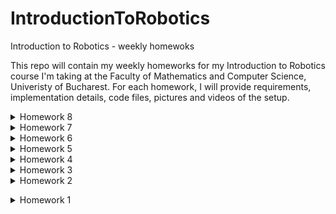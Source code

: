 # IntroductionToRobotics 
Introduction to Robotics - weekly homewoks

This repo will contain my weekly homeworks for my Introduction to Robotics course I'm taking at the Faculty of Mathematics and Computer Science, Univeristy of Bucharest.
For each homework, I will provide requirements, implementation details, code files, pictures and videos of the setup.

<details>
  <summary> Homework 8
  </summary>
  
### Requirements

Add the following functionality for this checkpoint:
1. Intro Message - When powering up the project, a greeting message should be shown for a few moments.

2. Menu:

    2.1. Start game, starts the initial level of

    2.2. Settings

    2.2.1. LCD brightness control. Save value to EEPROM and load it upon system start.

    2.2.2. Matrix brightness control. Save value to EEPROM and load it upon system start.

    2.3. About: should include details about the creator(s) of the game. At least game name, author and github link or user

3. End Message - When the game ends, add a message. Wait for a promt from the user before returning to main menu

4. During gameplay:
  4.1. Show relevant details, that are dynamic.
  4.2 Implement an end game / level functionality. You current game should end. Upon ending, it should display the aforementioned message, wait for user prompt and then return to the main menu again.

### Photo

![photo](https://github.com/ilinca-ana-moraru/IntroductionToRobotics/blob/main/matrix_game_checkpoint1/matrix_game_LCD.jpeg)

### Video

https://youtu.be/egN15sqzW8s?si=z_I5eAMAOQrVb5-Q
</details>


<details>
  <summary> Homework 7
  </summary>
  
### Requirements

Develop a small game on the 8x8 matrix. The game must have at least 3 types of elements: player (blinks slowly), bombs/bullets (blinks fast), wall (doesn’t blink). The purpose of this to get you started with your matrix project. The basic idea is that you generate walls on the map (50% - 75% of the map) and then the player moves and destroys them.

### Photo

![photo](https://github.com/ilinca-ana-moraru/IntroductionToRobotics/blob/main/matrix_game/game_photo.jpeg)

### Video

https://youtu.be/xsaW_FHu68A

</details>

<details>
<summary> Homework 6
</summary>
<br>
  
### Requirements

Develop a ”Smart Environment Monitor and Logger” using Arduino. This system will utilize various sensors to gather environmental data, log this data into EEPROM, and provide both visual feedback via an RGB LED and user interaction through a Serial Menu. The project focuses on integrating sensor readings, memory management, Serial Communication and the general objective of building a menu. 

### Photo

![photo](https://github.com/ilinca-ana-moraru/IntroductionToRobotics/blob/main/homework6/envoirement_monitor.jpeg)

### Video

https://www.youtube.com/watch?v=Y0_TF87Dfe0

</details>


<details>
<summary> Homework 5
</summary>
<br>
  
### Requirements

Using the 4 digit 7 segment display and 3 buttons, implement a stopwatch timer that counts in 10ths of a second
and has a save lap functionality. Your buttons should have the following functionalities:
– Button 1: Start / pause.
– Button 2: Reset (if in pause mode). Reset saved laps (if in lap
viewing mode).
– Button 3: Save lap (if in counting mode), cycle through last saved
laps (up to 4 laps).

#### Workflow

1. Display shows ”000.0”. When pressing the Start button, the timer should start.
2. During timer counter, each time you press the lap button, the timer’s valuen should be saved in memory, up to 4 laps. Pressing the 5th time should override the 1st saved one. If you press the resetbutton while timer works, nothing happens. If you press the pausebutton, the timer stops.
3. In Pause Mode, the lap flag button doesn’t work anymore. Pressing the reset button resets to 000.0.
4. After reset, the flag buttons can be pressed to cycle through the lap times. Each time you press the flag button, it displays to the next saved lap. Pressing it continuously should cycle through it continuously. Pressing the reset button while in this state resets all flags and takes the timer back to ”000.0”.

### Photo

![photo](https://github.com/ilinca-ana-moraru/IntroductionToRobotics/blob/main/homework5/StopwatchTimer.jpeg)

### Video 

https://www.youtube.com/watch?v=qyF0SFH7i9U
</details>

<details>
<summary>Homework 4</summary>
<br>
  
### Requirements

Use the joystick to control the position ofthe segment and ”draw” on the display.  The movement between segments should be natural, meaning they should jump from the current positiononly to neighbors, but without passing through ”walls”.
The  initial  position  should  be  on  the  DP.  The  current position always blinks (irrespective of the fact that the segment is on or off).  Use the joystick to move from one position to neighbors. Short pressing the button toggles the segment state  from  ON  to  OFF  or  from  OFF  to  ON.  Long  pressing  the  button resets the entire display by turning all the segments OFF and moving the current position to the decimal point.

### Photo

![photo](https://github.com/ilinca-ana-moraru/IntroductionToRobotics/blob/main/homework4/7segment_display.jpeg)

### Video

https://www.youtube.com/watch?v=qkIAa9wdMFs

</details>

<details>
<summary>Homework 3</summary>
<br>
  
### Requirements

Design  a  control  system  that  simulates  a  3-floor  elevator  using  the  Arduino platform. 

•LED Indicators: Each of the 3 LEDs should represent one of the 3 floors. The LED corresponding to the current floor should light up. Additionally, another LED should represent the elevator’s operational state. It shouldblink when the elevator is moving and remain static when stationary

•Buttons: Implement 3 buttons that represent the call buttons from the3 floors. When pressed, the elevator should simulate movement towards the floor after a short interval (2-3 seconds)

•Buzzer: The buzzer should sound briefly during the following scenarios:

  –Elevator arriving at the desired floor

  –Elevator  doors  closing  and  movement 

### Photo

![photo](https://github.com/ilinca-ana-moraru/IntroductionToRobotics/blob/main/homework3/Elevator_photo.jpeg)

### Video

https://www.youtube.com/watch?v=3fIW2rPJU-E

</details>

<details>
<summary>Homework 2</summary>
<br>
  
### Requirements

Use a separate potentiometer for controlling each color of the RGB LED: Red, Green, and Blue. This control must leverage digital electronics. Specifically, you  need  to  read the  potentiometer’s  value  with  Arduino  and  then  write a mapped value to the LED pins.

### Photo

![photo](https://github.com/ilinca-ana-moraru/IntroductionToRobotics/blob/main/tema2/RGB%20photo.jpeg)

### Video
https://youtube.com/shorts/oJRcK_7D9mI?si=N4qC495yyYWKMDAx</details>


<details>
<summary>Homework 1</summary>
<br>

## Requirments

Create the repo. 

</details>

